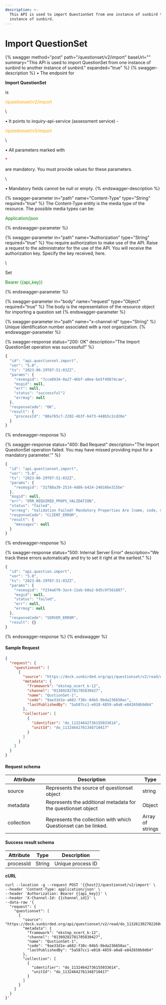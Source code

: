 ```yaml
---
description: >-
  This API is used to import QuestionSet from one instance of sunbird to another
  instance of sunbird.
---
```


# Import QuestionSet

{% swagger method="post" path="/questionset/v2/import" baseUrl="" summary="This API is used to import QuestionSet from one instance of sunbird to another instance of sunbird." expanded="true" %}
{% swagger-description %}
• The endpoint for 

**Import QuestionSet**

 is 

<mark style="color:orange;">

/questionset/v2/import

</mark>

\


• It points to inquiry-api-service (assessment service) - 

<mark style="color:orange;">

/questionset/v5/import

</mark>

 

\


• All parameters marked with 

<mark style="color:red;">

\*

</mark>

 are mandatory. You must provide values for these parameters. 

\


• Mandatory fields cannot be null or empty.
{% endswagger-description %}

{% swagger-parameter in="path" name="Content-Type" type="String" required="true" %}
The Content-Type entity is the media type of the resource. The possible media types can be: 

<mark style="color:green;">

Application/json

</mark>
{% endswagger-parameter %}

{% swagger-parameter in="path" name="Authorization" type="String" required="true" %}
You require authorization to make use of the API. Raise a request to the administrator for the use of the API. You will receive the authorization key. Specify the key received, here.

\


Set 

<mark style="color:green;">

Bearer {{api_key}}

</mark>
{% endswagger-parameter %}

{% swagger-parameter in="body" name="request" type="Object" required="true" %}
The body is the representation of the resource object for importing a question set
{% endswagger-parameter %}

{% swagger-parameter in="path" name="x-channel-id" type="String" %}
Unique identification number associated with a root organization.
{% endswagger-parameter %}

{% swagger-response status="200: OK" description="The Import QuestionSet operation was successful!" %}
```javascript
{
  "id": "api.questionset.import",
  "ver": "5.0",
  "ts": "2023-06-29T07:51:03ZZ",
  "params": {
    "resmsgid": "7cce8934-0a2f-46bf-a0ee-be5f49874cae",
    "msgid": null,
    "err": null,
    "status": "successful"2
    "errmsg": null
  },
  "responseCode": "OK",
  "result": {
    "processId": "80a765c7-2202-4b3f-b473-448b5c2cd20e"
  }
}
```
{% endswagger-response %}

{% swagger-response status="400: Bad Request" description="The Import QuestionSet operation failed. You may have missed providing input for a mandatory parameter.'" %}
```javascript
{
  "id": "api.questionset.import",
  "ver": "5.0",
  "ts": "2023-06-29T07:51:03ZZ",
  "params": {
    "resmsgid": "31f88a39-2514-4d86-b424-240166e315be"
  },
  "msgid": null,
  "err": "ERR_REQUIRED_PROPS_VALIDATION",
  "status": "failed",
  "errmsg": "Validation Failed! Mandatory Properties Are [name, code, mimeType, primaryCategory, framework]",
  "responseCode": "CLIENT_ERROR",
  "result": {
    "messages": null
  }
}
```
{% endswagger-response %}

{% swagger-response status="500: Internal Server Error" description="We track these errors automatically and try to set it right at the earliest." %}
```javascript
{
  "id": "api.question.import",
  "ver": "5.0",
  "ts": "2023-06-29T07:51:03ZZ",
  "params": {
    "resmsgid": "f234a6f0-3ac4-11eb-b0a2-8d5c9f561887",
    "msgid": null,
    "status": "failed",
    "err": null,
    "errmsg": null
  },
  "responseCode": "SERVER_ERROR",
  "result": {}
}
```
{% endswagger-response %}
{% endswagger %}

#### Sample Request

```json
{
  "request": {
    "questionset": [
      {
        "source": "https://dock.sunbirded.org/api/questionset/v2/read/do_1132613027022684161119",
        "metadata": {
          "framework": "ekstep_ncert_k-12",
          "channel": "01309282781705830427",
          "name": "QustionSet-1",
          "code": "9ae33d1e-a682-f30c-04b5-9bda236650ac",
          "lastPublishedBy": "5a587cc1-e018-4859-a0a8-e842650b9d64"
        },
        "collection": [
          {
            "identifier": "do_11324642736155033614",
            "unitId": "do_11324642761348710417"
          }
        ]
      }
    ]
  }
}
```

#### Request schema

<table><thead><tr><th width="139.33333333333331">Attribute</th><th width="486">Description</th><th>Type</th></tr></thead><tbody><tr><td>source</td><td>Represents the source of questionset object</td><td>string</td></tr><tr><td>metadata</td><td>Represents the additional metadata for the questionset object</td><td>Object</td></tr><tr><td>collection</td><td>Represents the collection with which Questionset can be linked.</td><td>Array of strings</td></tr></tbody></table>

#### Success result schema

| Attribute | Type   | Description       |
| --------- | ------ | ----------------- |
| processId | String | Unique process ID |

**cURL**

```
curl --location -g --request POST '{{host}}/questionset/v2/import' \
--header 'Content-Type: application/json' \
--header 'Authorization: Bearer {{api_key}}' \
--header 'X-Channel-Id: {{channel_id}}' \
--data-raw '{
  "request": {
    "questionset": [
      {
        "source": "https://dock.sunbirded.org/api/questionset/v2/read/do_1132613027022684161119",
        "metadata": {
          "framework": "ekstep_ncert_k-12",
          "channel": "01309282781705830427",
          "name": "QustionSet-1",
          "code": "9ae33d1e-a682-f30c-04b5-9bda236650ac",
          "lastPublishedBy": "5a587cc1-e018-4859-a0a8-e842650b9d64"
        },
        "collection": [
          {
            "identifier": "do_11324642736155033614",
            "unitId": "do_11324642761348710417"
          }
        ]
      }
    ]
  }
}'
```
